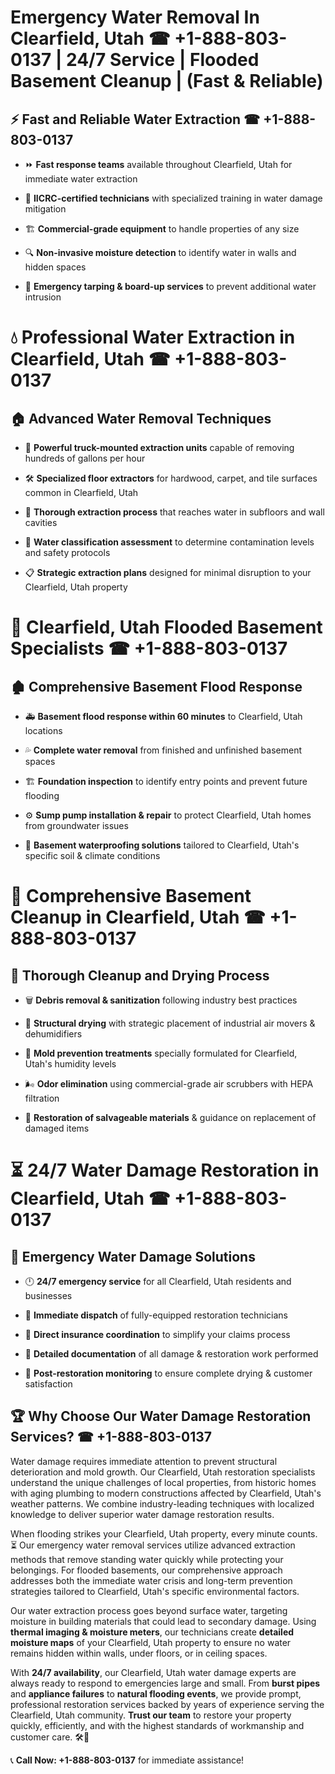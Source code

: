 # Emergency Water Removal In Clearfield, Utah ☎ +1-888-803-0137 | 24/7 Service | Flooded Basement Cleanup | (Fast & Reliable)  

## ⚡ Fast and Reliable Water Extraction ☎ +1-888-803-0137  
- ⏩ **Fast response teams** available throughout Clearfield, Utah for immediate water extraction  
- 🏅 **IICRC-certified technicians** with specialized training in water damage mitigation  
- 🏗️ **Commercial-grade equipment** to handle properties of any size  
- 🔍 **Non-invasive moisture detection** to identify water in walls and hidden spaces  
- 🛑 **Emergency tarping & board-up services** to prevent additional water intrusion  

# 💧 Professional Water Extraction in Clearfield, Utah ☎ +1-888-803-0137  

## 🏠 Advanced Water Removal Techniques  
- 🚛 **Powerful truck-mounted extraction units** capable of removing hundreds of gallons per hour  
- 🛠️ **Specialized floor extractors** for hardwood, carpet, and tile surfaces common in Clearfield, Utah  
- 📏 **Thorough extraction process** that reaches water in subfloors and wall cavities  
- 🧪 **Water classification assessment** to determine contamination levels and safety protocols  
- 📋 **Strategic extraction plans** designed for minimal disruption to your Clearfield, Utah property  

# 🌊 Clearfield, Utah Flooded Basement Specialists ☎ +1-888-803-0137  

## 🏚️ Comprehensive Basement Flood Response  
- 🚑 **Basement flood response within 60 minutes** to Clearfield, Utah locations  
- 💦 **Complete water removal** from finished and unfinished basement spaces  
- 🏗️ **Foundation inspection** to identify entry points and prevent future flooding  
- ⚙️ **Sump pump installation & repair** to protect Clearfield, Utah homes from groundwater issues  
- 🌱 **Basement waterproofing solutions** tailored to Clearfield, Utah's specific soil & climate conditions  

# 🧹 Comprehensive Basement Cleanup in Clearfield, Utah ☎ +1-888-803-0137  

## 🔄 Thorough Cleanup and Drying Process  
- 🗑️ **Debris removal & sanitization** following industry best practices  
- 💨 **Structural drying** with strategic placement of industrial air movers & dehumidifiers  
- 🦠 **Mold prevention treatments** specially formulated for Clearfield, Utah's humidity levels  
- 🌬️ **Odor elimination** using commercial-grade air scrubbers with HEPA filtration  
- 🔧 **Restoration of salvageable materials** & guidance on replacement of damaged items  

# ⏳ 24/7 Water Damage Restoration in Clearfield, Utah ☎ +1-888-803-0137  

## 🚀 Emergency Water Damage Solutions  
- 🕛 **24/7 emergency service** for all Clearfield, Utah residents and businesses  
- 🚒 **Immediate dispatch** of fully-equipped restoration technicians  
- 🏦 **Direct insurance coordination** to simplify your claims process  
- 📜 **Detailed documentation** of all damage & restoration work performed  
- 🔎 **Post-restoration monitoring** to ensure complete drying & customer satisfaction  

## 🏆 Why Choose Our Water Damage Restoration Services? ☎ +1-888-803-0137  
Water damage requires immediate attention to prevent structural deterioration and mold growth. Our Clearfield, Utah restoration specialists understand the unique challenges of local properties, from historic homes with aging plumbing to modern constructions affected by Clearfield, Utah's weather patterns. We combine industry-leading techniques with localized knowledge to deliver superior water damage restoration results.  

When flooding strikes your Clearfield, Utah property, every minute counts. ⏳ Our emergency water removal services utilize advanced extraction methods that remove standing water quickly while protecting your belongings. For flooded basements, our comprehensive approach addresses both the immediate water crisis and long-term prevention strategies tailored to Clearfield, Utah's specific environmental factors.  

Our water extraction process goes beyond surface water, targeting moisture in building materials that could lead to secondary damage. Using **thermal imaging & moisture meters**, our technicians create **detailed moisture maps** of your Clearfield, Utah property to ensure no water remains hidden within walls, under floors, or in ceiling spaces.  

With **24/7 availability**, our Clearfield, Utah water damage experts are always ready to respond to emergencies large and small. From **burst pipes** and **appliance failures** to **natural flooding events**, we provide prompt, professional restoration services backed by years of experience serving the Clearfield, Utah community. **Trust our team** to restore your property quickly, efficiently, and with the highest standards of workmanship and customer care. 🛠️💪  

📞 **Call Now: +1-888-803-0137** for immediate assistance!
